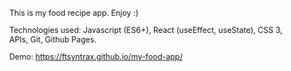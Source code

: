 This is my food recipe app. Enjoy :)

Technologies used: Javascript (ES6+), React (useEffect, useState), CSS 3, APIs, Git, Github Pages.
 
Demo: https://ftsyntrax.github.io/my-food-app/
